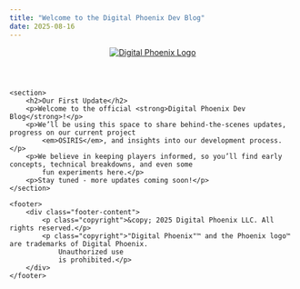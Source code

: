 ```yaml
---
title: "Welcome to the Digital Phoenix Dev Blog"
date: 2025-08-16
---
```


<head>
    <meta charset="UTF-8" />
    <meta name="viewport" content="width=device-width, initial-scale=1.0" />
    <title>{{ page.title }} | Digital Phoenix</title>
    <link rel="icon" href="{{ '/favicon.png' | relative_url }}" type="image/png">
    <link rel="apple-touch-icon" href="{{ '/favicon.png' | relative_url }}">
    <link rel="stylesheet" href="{{ '/assets/css/style.css' | relative_url }}">
</head>

<body>
    <header>
        <a href="{{ '/' | relative_url }}">
            <img src="{{ '/assets/images/DigitalPhoenix_Logo_White.png' | relative_url }}" alt="Digital Phoenix Logo"
                class="logo" />
        </a>
    </header>

    <section>
        <h2>Our First Update</h2>
        <p>Welcome to the official <strong>Digital Phoenix Dev Blog</strong>!</p>
        <p>We’ll be using this space to share behind-the-scenes updates, progress on our current project
            <em>OSIRIS</em>, and insights into our development process.</p>
        <p>We believe in keeping players informed, so you’ll find early concepts, technical breakdowns, and even some
            fun experiments here.</p>
        <p>Stay tuned - more updates coming soon!</p>
    </section>

    <footer>
        <div class="footer-content">
            <p class="copyright">&copy; 2025 Digital Phoenix LLC. All rights reserved.</p>
            <p class="copyright">"Digital Phoenix"™ and the Phoenix logo™ are trademarks of Digital Phoenix.
                Unauthorized use
                is prohibited.</p>
        </div>
    </footer>
</body>

</html>